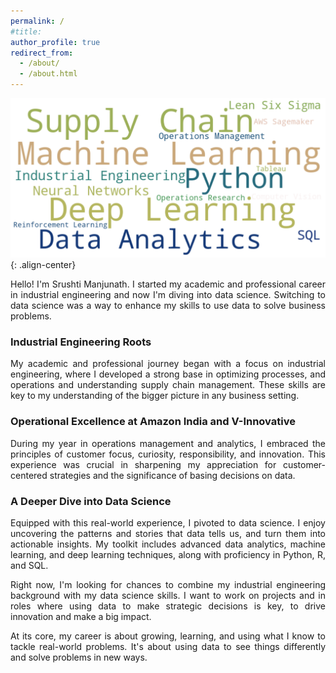 ```yaml
---
permalink: /
#title: 
author_profile: true
redirect_from: 
  - /about/
  - /about.html
---
```

![cover](/images/outputbig2.png){: .align-center}

<p align="justify">
Hello! I'm Srushti Manjunath. I started my academic and professional career in industrial engineering and now I'm diving into data science. Switching to data science was a way to enhance my skills to use data to solve business problems.
</p>

### Industrial Engineering Roots
<p align="justify">
My academic and professional journey began with a focus on industrial engineering, where I developed a strong base in optimizing processes, and operations and understanding supply chain management. These skills are key to my understanding of the bigger picture in any business setting.
</p>

### Operational Excellence at Amazon India and V-Innovative
<p align="justify">
During my year in operations management and analytics, I embraced the principles of customer focus, curiosity, responsibility, and innovation. 
This experience was crucial in sharpening my appreciation for customer-centered strategies and the significance of basing decisions on data.
</p>

### A Deeper Dive into Data Science
<p align="justify">
Equipped with this real-world experience, I pivoted to data science. I enjoy uncovering the patterns and stories that data tells us, and turn them into actionable insights. My toolkit includes advanced data analytics, machine learning, and deep learning techniques, along with proficiency in Python, R, and SQL.
</p>


<p align="justify">
Right now, I'm looking for chances to combine my industrial engineering background with my data science skills. I want to work on projects and in roles where using data to make strategic decisions is key, to drive innovation and make a big impact.
</p>

<p align="justify">
At its core, my career is about growing, learning, and using what I know to tackle real-world problems. It's about using data to see things differently and solve problems in new ways.
</p>
